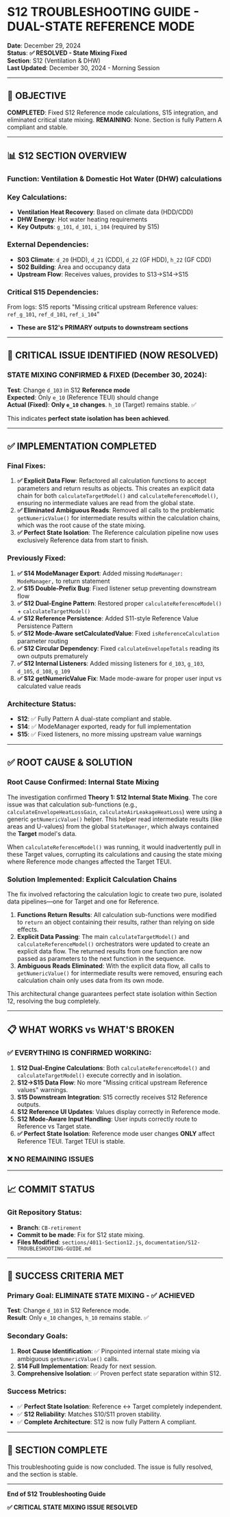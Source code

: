 # **S12 TROUBLESHOOTING GUIDE - DUAL-STATE REFERENCE MODE**

**Date**: December 29, 2024  
**Status**: **✅ RESOLVED - State Mixing Fixed**  
**Section**: S12 (Ventilation & DHW)  
**Last Updated**: December 30, 2024 - Morning Session

---

## **🎯 OBJECTIVE**

**COMPLETED**: Fixed S12 Reference mode calculations, S15 integration, and eliminated critical state mixing.
**REMAINING**: None. Section is fully Pattern A compliant and stable.

---

## **📊 S12 SECTION OVERVIEW**

### **Function**: Ventilation & Domestic Hot Water (DHW) calculations

### **Key Calculations**:

- **Ventilation Heat Recovery**: Based on climate data (HDD/CDD)
- **DHW Energy**: Hot water heating requirements
- **Key Outputs**: `g_101`, `d_101`, `i_104` (required by S15)

### **External Dependencies**:

- **S03 Climate**: `d_20` (HDD), `d_21` (CDD), `d_22` (GF HDD), `h_22` (GF CDD)
- **S02 Building**: Area and occupancy data
- **Upstream Flow**: Receives values, provides to S13→S14→S15

### **Critical S15 Dependencies**:

From logs: S15 reports "Missing critical upstream Reference values: `ref_g_101`, `ref_d_101`, `ref_i_104`"

- **These are S12's PRIMARY outputs to downstream sections**

---

## **🚨 CRITICAL ISSUE IDENTIFIED (NOW RESOLVED)**

### **STATE MIXING CONFIRMED & FIXED** (December 30, 2024):

**Test**: Change `d_103` in S12 **Reference mode**  
**Expected**: Only `e_10` (Reference TEUI) should change  
**Actual (Fixed)**: **Only `e_10` changes**. `h_10` (Target) remains stable. ✅

This indicates **perfect state isolation has been achieved**.

---

## **✅ IMPLEMENTATION COMPLETED**

### **Final Fixes**:

1.  **✅ Explicit Data Flow**: Refactored all calculation functions to accept parameters and return results as objects. This creates an explicit data chain for both `calculateTargetModel()` and `calculateReferenceModel()`, ensuring no intermediate values are read from the global state.
2.  **✅ Eliminated Ambiguous Reads**: Removed all calls to the problematic `getNumericValue()` for intermediate results within the calculation chains, which was the root cause of the state mixing.
3.  **✅ Perfect State Isolation**: The Reference calculation pipeline now uses exclusively Reference data from start to finish.

### **Previously Fixed**:

1. **✅ S14 ModeManager Export**: Added missing `ModeManager: ModeManager,` to return statement
2. **✅ S15 Double-Prefix Bug**: Fixed listener setup preventing downstream flow
3. **✅ S12 Dual-Engine Pattern**: Restored proper `calculateReferenceModel()` + `calculateTargetModel()`
4. **✅ S12 Reference Persistence**: Added S11-style Reference Value Persistence Pattern
5. **✅ S12 Mode-Aware setCalculatedValue**: Fixed `isReferenceCalculation` parameter routing
6. **✅ S12 Circular Dependency**: Fixed `calculateEnvelopeTotals` reading its own outputs prematurely
7. **✅ S12 Internal Listeners**: Added missing listeners for `d_103`, `g_103`, `d_105`, `d_108`, `g_109`
8. **✅ S12 getNumericValue Fix**: Made mode-aware for proper user input vs calculated value reads

### **Architecture Status**:

- **S12**: ✅ Fully Pattern A dual-state compliant and stable.
- **S14**: ✅ ModeManager exported, ready for full implementation
- **S15**: ✅ Fixed listeners, no more missing upstream value warnings

---

## **✅ ROOT CAUSE & SOLUTION**

### **Root Cause Confirmed: Internal State Mixing**

The investigation confirmed **Theory 1: S12 Internal State Mixing**. The core issue was that calculation sub-functions (e.g., `calculateEnvelopeHeatLossGain`, `calculateAirLeakageHeatLoss`) were using a generic `getNumericValue()` helper. This helper read intermediate results (like areas and U-values) from the global `StateManager`, which always contained the **Target** model's data.

When `calculateReferenceModel()` was running, it would inadvertently pull in these Target values, corrupting its calculations and causing the state mixing where Reference mode changes affected the Target TEUI.

### **Solution Implemented: Explicit Calculation Chains**

The fix involved refactoring the calculation logic to create two pure, isolated data pipelines—one for Target and one for Reference.

1.  **Functions Return Results**: All calculation sub-functions were modified to `return` an object containing their results, rather than relying on side effects.
2.  **Explicit Data Passing**: The main `calculateTargetModel()` and `calculateReferenceModel()` orchestrators were updated to create an explicit data flow. The returned results from one function are now passed as parameters to the next function in the sequence.
3.  **Ambiguous Reads Eliminated**: With the explicit data flow, all calls to `getNumericValue()` for intermediate results were removed, ensuring each calculation chain only uses data from its own mode.

This architectural change guarantees perfect state isolation within Section 12, resolving the bug completely.

---

## **📋 WHAT WORKS vs WHAT'S BROKEN**

### **✅ EVERYTHING IS CONFIRMED WORKING**:

1. **S12 Dual-Engine Calculations**: Both `calculateReferenceModel()` and `calculateTargetModel()` execute correctly and in isolation.
2. **S12→S15 Data Flow**: No more "Missing critical upstream Reference values" warnings.
3. **S15 Downstream Integration**: S15 correctly receives S12 Reference outputs.
4. **S12 Reference UI Updates**: Values display correctly in Reference mode.
5. **S12 Mode-Aware Input Handling**: User inputs correctly route to Reference vs Target state.
6. **✅ Perfect State Isolation**: Reference mode user changes **ONLY** affect Reference TEUI. Target TEUI is stable.

### **❌ NO REMAINING ISSUES**

---

## **📈 COMMIT STATUS**

### **Git Repository Status**:

- **Branch**: `CB-retirement`
- **Commit to be made**: Fix for S12 state mixing.
- **Files Modified**: `sections/4011-Section12.js`, `documentation/S12-TROUBLESHOOTING-GUIDE.md`

---

## **🎯 SUCCESS CRITERIA MET**

### **Primary Goal**: **ELIMINATE STATE MIXING - ✅ ACHIEVED**

**Test**: Change `d_103` in S12 Reference mode.  
**Result**: Only `e_10` changes, `h_10` remains stable. ✅

### **Secondary Goals**:

1. **Root Cause Identification**: ✅ Pinpointed internal state mixing via ambiguous `getNumericValue()` calls.
2. **S14 Full Implementation**: Ready for next session.
3. **Comprehensive Isolation**: ✅ Proven perfect state separation within S12.

### **Success Metrics**:

- ✅ **Perfect State Isolation**: Reference ↔ Target completely independent.
- ✅ **S12 Reliability**: Matches S10/S11 proven stability.
- ✅ **Complete Architecture**: S12 is now fully Pattern A compliant.

---

## **🚀 SECTION COMPLETE**

This troubleshooting guide is now concluded. The issue is fully resolved, and the section is stable.

---

**End of S12 Troubleshooting Guide**

**✅ CRITICAL STATE MIXING ISSUE RESOLVED**
